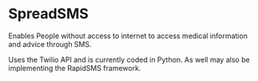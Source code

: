 # SpreadSMS
Enables People without access to internet to access medical information and advice through SMS.

Uses the Twilio API and is currently coded in Python.
As well may also be implementing the RapidSMS framework.
